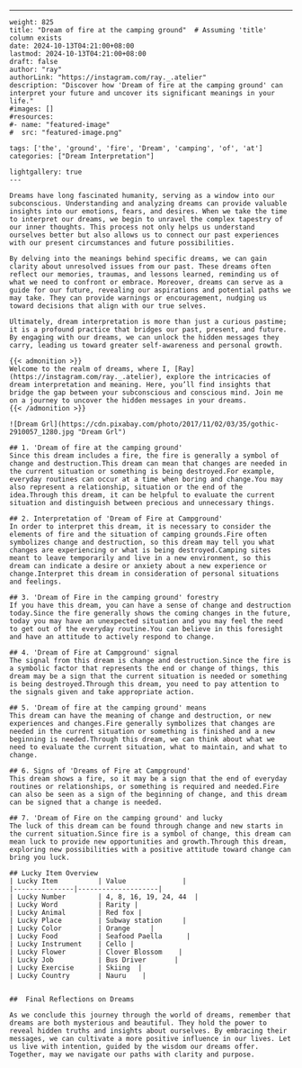 ---
    weight: 825
    title: "Dream of fire at the camping ground"  # Assuming 'title' column exists
    date: 2024-10-13T04:21:00+08:00
    lastmod: 2024-10-13T04:21:00+08:00
    draft: false
    author: "ray"
    authorLink: "https://instagram.com/ray._.atelier"
    description: "Discover how 'Dream of fire at the camping ground' can interpret your future and uncover its significant meanings in your life."
    #images: []
    #resources:
    #- name: "featured-image"
    #  src: "featured-image.png"
    
    tags: ['the', 'ground', 'fire', 'Dream', 'camping', 'of', 'at']
    categories: ["Dream Interpretation"]
    
    lightgallery: true
    ---
    
    Dreams have long fascinated humanity, serving as a window into our subconscious. Understanding and analyzing dreams can provide valuable insights into our emotions, fears, and desires. When we take the time to interpret our dreams, we begin to unravel the complex tapestry of our inner thoughts. This process not only helps us understand ourselves better but also allows us to connect our past experiences with our present circumstances and future possibilities.
    
    By delving into the meanings behind specific dreams, we can gain clarity about unresolved issues from our past. These dreams often reflect our memories, traumas, and lessons learned, reminding us of what we need to confront or embrace. Moreover, dreams can serve as a guide for our future, revealing our aspirations and potential paths we may take. They can provide warnings or encouragement, nudging us toward decisions that align with our true selves.
    
    Ultimately, dream interpretation is more than just a curious pastime; it is a profound practice that bridges our past, present, and future. By engaging with our dreams, we can unlock the hidden messages they carry, leading us toward greater self-awareness and personal growth.
    
    {{< admonition >}}
    Welcome to the realm of dreams, where I, [Ray](https://instagram.com/ray._.atelier), explore the intricacies of dream interpretation and meaning. Here, you’ll find insights that bridge the gap between your subconscious and conscious mind. Join me on a journey to uncover the hidden messages in your dreams.
    {{< /admonition >}}
    
    ![Dream Grl](https://cdn.pixabay.com/photo/2017/11/02/03/35/gothic-2910057_1280.jpg "Dream Grl")
    
    ## 1. 'Dream of fire at the camping ground'
    Since this dream includes a fire, the fire is generally a symbol of change and destruction.This dream can mean that changes are needed in the current situation or something is being destroyed.For example, everyday routines can occur at a time when boring and change.You may also represent a relationship, situation or the end of the idea.Through this dream, it can be helpful to evaluate the current situation and distinguish between precious and unnecessary things.
    
    ## 2. Interpretation of 'Dream of Fire at Campground'
    In order to interpret this dream, it is necessary to consider the elements of fire and the situation of camping grounds.Fire often symbolizes change and destruction, so this dream may tell you what changes are experiencing or what is being destroyed.Camping sites meant to leave temporarily and live in a new environment, so this dream can indicate a desire or anxiety about a new experience or change.Interpret this dream in consideration of personal situations and feelings.
    
    ## 3. 'Dream of Fire in the camping ground' forestry
    If you have this dream, you can have a sense of change and destruction today.Since the fire generally shows the coming changes in the future, today you may have an unexpected situation and you may feel the need to get out of the everyday routine.You can believe in this foresight and have an attitude to actively respond to change.
    
    ## 4. 'Dream of Fire at Campground' signal
    The signal from this dream is change and destruction.Since the fire is a symbolic factor that represents the end or change of things, this dream may be a sign that the current situation is needed or something is being destroyed.Through this dream, you need to pay attention to the signals given and take appropriate action.
    
    ## 5. 'Dream of fire at the camping ground' means
    This dream can have the meaning of change and destruction, or new experiences and changes.Fire generally symbolizes that changes are needed in the current situation or something is finished and a new beginning is needed.Through this dream, we can think about what we need to evaluate the current situation, what to maintain, and what to change.
    
    ## 6. Signs of 'Dreams of Fire at Campground'
    This dream shows a fire, so it may be a sign that the end of everyday routines or relationships, or something is required and needed.Fire can also be seen as a sign of the beginning of change, and this dream can be signed that a change is needed.
    
    ## 7. 'Dream of Fire on the camping ground' and lucky
    The luck of this dream can be found through change and new starts in the current situation.Since fire is a symbol of change, this dream can mean luck to provide new opportunities and growth.Through this dream, exploring new possibilities with a positive attitude toward change can bring you luck.
    
    ## Lucky Item Overview
    | Lucky Item          | Value              |
    |---------------|--------------------|
    | Lucky Number        | 4, 8, 16, 19, 24, 44  |
    | Lucky Word          | Rarity |
    | Lucky Animal        | Red fox |
    | Lucky Place         | Subway station     |
    | Lucky Color         | Orange     |
    | Lucky Food          | Seafood Paella      |
    | Lucky Instrument    | Cello |
    | Lucky Flower        | Clover Blossom    |
    | Lucky Job           | Bus Driver       |
    | Lucky Exercise      | Skiing  |
    | Lucky Country       | Nauru    |
    
    
    ##  Final Reflections on Dreams
    
    As we conclude this journey through the world of dreams, remember that dreams are both mysterious and beautiful. They hold the power to reveal hidden truths and insights about ourselves. By embracing their messages, we can cultivate a more positive influence in our lives. Let us live with intention, guided by the wisdom our dreams offer. Together, may we navigate our paths with clarity and purpose.
    